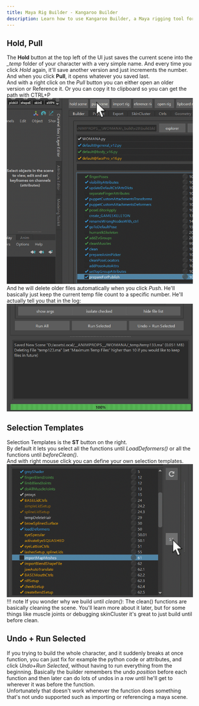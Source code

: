 ```yaml
---
title: Maya Rig Builder - Kangaroo Builder
description: Learn how to use Kangaroo Builder, a Maya rigging tool for creating character rigs. Includes body rig builder, face rig builder, pose editor, and a lot more.
---
```



## Hold, Pull
The **Hold** button at the top left of the UI just saves the current scene into the *_temp* folder of your character with a very simple name. 
And every time you click *Hold* again, it'll save another version and just increments the number.  
And when you click **Pull**, it opens whatever you saved last.  
And with a right click on the *Pull* button you can either open an older version or Reference it. Or you can copy it to clipboard so
you can get the path with CTRL+P
![Alt text](../images/PullScene.gif)  
And he will delete older files automatically when you click *Push*.
He'll basically just keep the current temp file count to a specific number. He'll actually tell you that in the log:   
![Alt text](../images/pushSceneLog.jpg)


## Selection Templates
Selection Templates is the **ST** button on the right.  
By default it lets you select all the functions until *LoadDeformers()* or all the functions until *beforeClean()*.  
And with right mouse click you can define your own selection templates.  
![Alt text](../images/builder_selectionTemplate.gif)  
!!! note
    If you wonder why we build until *clean()*: The clean() functions are basically cleaning the scene.
    You'll learn more about it later, but for some things like muscle joints or debugging skinCluster it's
    great to just build until before clean.


## Undo + Run Selected
If you trying to build the whole character, and it suddenly breaks at once function, you can just fix for example the python code or
attributes, and click *Undo+Run Selected*, without having to run everything from the beginning. Basically the builder
remembers the undo *position* before each function and then later can do lots of undos in a row until he'll get to
wherever it was before the function.  
Unfortunately that doesn't work whenever the function does something that's not undo supported such as importing or referencing 
a maya scene.
